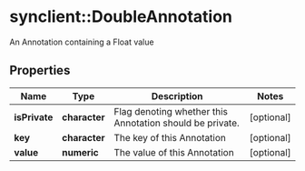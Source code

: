 # synclient::DoubleAnnotation

An Annotation containing a Float value
## Properties
Name | Type | Description | Notes
------------ | ------------- | ------------- | -------------
**isPrivate** | **character** | Flag denoting whether this Annotation should be private. | [optional] 
**key** | **character** | The key of this Annotation | [optional] 
**value** | **numeric** | The value of this Annotation | [optional] 


